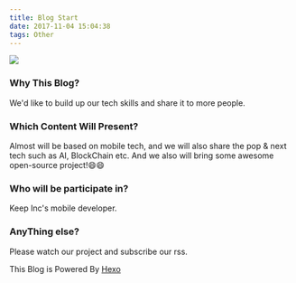 ```yaml
---
title: Blog Start
date: 2017-11-04 15:04:38
tags: Other
---
```


![](../images/init-page.jpg)

### Why This Blog?
We'd like to build up our tech skills and share it to more people.

### Which Content Will Present?
Almost will be based on mobile tech, and we will also share the pop & next tech such as AI, BlockChain etc. And we also will bring some awesome open-source project!😄😄

### Who will be participate in?
Keep Inc's mobile developer.

### AnyThing else?
Please watch our project and subscribe our rss.

This Blog is Powered By [Hexo](https://hexo.io/docs/setup.html)
